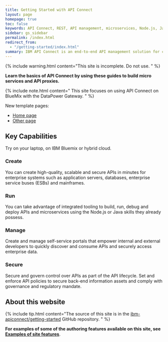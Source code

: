 ```yaml
---
title: Getting Started with API Connect
layout: page
homepage: true
toc: false
keywords: API Connect, REST, API management, microservices, Node.js, Java, Bluemix, SOAP
sidebar: gs_sidebar
permalink: /index.html
redirect_from:
  - "/getting-started/index.html"
summary: IBM API Connect is an end-to-end API management solution for creating, running, managing, and securing APIs.
---
```


{% include warning.html content="This site is incomplete.  Do not use.
" %}

**Learn the basics of API Connect by using these guides to build micro services and API  proxies.**

{% include note.html content=" This site focuses on using API Connect on BlueMix with the DataPower Gateway.
" %}

New template pages:

- [Home page](/proto/loopback_home.html)
- [Other page](proto/loopback_tutorial.html)

## Key Capabilities

Try on your laptop, on IBM Bluemix or hybrid cloud.

### Create

You can create high-quality, scalable and secure APIs in minutes for enterprise systems such as application servers, databases, enterprise service buses (ESBs) and mainframes.

### Run

You can take advantage of integrated tooling to build, run, debug and deploy APIs and microservices using the Node.js or Java skills they already possess.

### Manage

Create and manage self-service portals that empower internal and external developers to quickly discover and consume APIs and securely access enterprise data.

### Secure

Secure and govern control over APIs as part of the API lifecycle. Set and enforce API policies to secure back-end information assets and comply with governance and regulatory mandate.

## About this website

{% include tip.html content="The source of this site is in the [ibm-apiconnect/getting-started](https://github.com/ibm-apiconnect/getting-started) GitHub repository.
" %}

**For examples of some of the authoring features available on this site,
see [Examples of site features](Demos.html)**.
